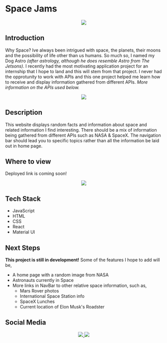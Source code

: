# Space Jams

<p align="center">
    <a href="https://nbuendia.github.io/#/">
        <img src="https://img.shields.io/badge/Author-Nicole%20Buendia-green?style=for-the-badge&labelColor=grey">
    </a>
<p>

## Introduction

Why Space? Ive always been intrigued with space, the planets, their moons and the possibility of life other than us humans. So much so, I named my Dog Astro _(after astrology, although he does resemble Astro from The Jetsons)_. I recently had the most motivating application project for an internship that I hope to land and this will stem from that project. I never had the opprotunity to work with APIs and this one project helped me learn how to receive and display information gathered from different APIs. _More information on the APIs used below._

<p align='center'>
    <a target="_blank" rel="noopener" href="https://api.nasa.gov/">
        <img src="https://img.shields.io/badge/NASA%20API-blue?style=for-the-badge">
    </a>
</p>

## Description

This website displays random facts and information about space and related information I find interesting. There should be a mix of information being gathered from different APIs such as NASA & SpaceX. The navigation bar should lead you to specific topics rather than all the information be laid out in home page.

## Where to view

Deployed link is coming soon!

<p align='center'>
    <a target="_blank" rel="noopener" href="https://github.com/nbuendia/space-jams">
        <img src="https://img.shields.io/badge/COMING%20SOON-white?style=plastic&logo=airplayvideo&labelColor=red">
    </a>
</p>

## Tech Stack

- JavaScript
- HTML
- CSS
- React
- Material UI

## Next Steps

**This project is still in development!** 
Some of the features I hope to add will be,
- A home page with a random image from NASA
- Astronauts currently in Space
- More links in NavBar to other relative space information, such as,
    - Mars Rover photos
    - International Space Station info
    - SpaceX Lunches
    - Current location of Elon Musk's Roadster

## Social Media

<p align="center">
    <a href="https://github.com/nbuendia">
        <img src="https://img.shields.io/badge/GitHub-grey?style=plastic&logo=github&labelColor=grey">
    </a>
    <a href="https://www.linkedin.com/in/nicole-buendia/">
        <img src="https://img.shields.io/badge/LinkedIn-blue?style=plastic&logo=linkedin&labelColor=blue">
    </a>
</p>